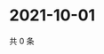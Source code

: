 # 2021-10-01

共 0 条

<!-- BEGIN WEIBO -->
<!-- 最后更新时间 Fri Oct 01 2021 21:19:46 GMT+0800 (China Standard Time) -->

<!-- END WEIBO -->
